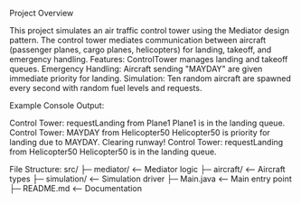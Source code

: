 Project Overview

This project simulates an air traffic control tower using the Mediator design pattern. The control tower mediates communication between aircraft (passenger planes, cargo planes, helicopters) for landing, takeoff, and emergency handling.
Features:
ControlTower manages landing and takeoff queues.
Emergency Handling: Aircraft sending "MAYDAY" are given immediate priority for landing.
Simulation: Ten random aircraft are spawned every second with random fuel levels and requests.

Example Console Output:

Control Tower: requestLanding from Plane1
Plane1 is in the landing queue.
Control Tower: MAYDAY from Helicopter50
Helicopter50 is priority for landing due to MAYDAY. Clearing runway!
Control Tower: requestLanding from Helicopter50
Helicopter50 is in the landing queue.


File Structure:
src/
 ├─ mediator/               <-- Mediator logic
 ├─ aircraft/               <-- Aircraft types
 ├─ simulation/             <-- Simulation driver
 ├─ Main.java               <-- Main entry point
 ├─ README.md              <-- Documentation
